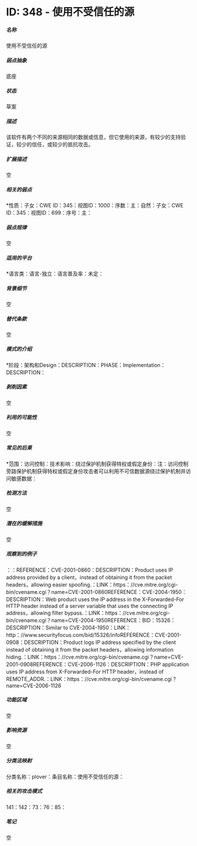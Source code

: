# ID: 348 - 使用不受信任的源
<h5>名称</h5>使用不受信任的源
<h5>弱点抽象</h5>底座
<h5>状态</h5>草案
<h5>描述</h5>该软件有两个不同的来源相同的数据或信息，但它使用的来源，有较少的支持验证，较少的信任，或较少的抵抗攻击。
<h5>扩展描述</h5>空
<h5>相关的弱点</h5>*性质：子女：CWE ID：345：视图ID：1000：序数：主：自然：子女：CWE ID：345：视图ID：699：序号：主：
<h5>弱点规律</h5>空
<h5>适用的平台</h5>*语言类：语言-独立：语言普及率：未定：
<h5>背景细节</h5>空
<h5>替代条款</h5>空
<h5>模式的介绍</h5>*阶段：架构和Design：DESCRIPTION：PHASE：Implementation：DESCRIPTION：
<h5>剥削因素</h5>空
<h5>利用的可能性</h5>空
<h5>常见的后果</h5>*范围：访问控制：技术影响：绕过保护机制获得特权或假定身份：注：访问控制旁路保护机制获得特权或假定身份攻击者可以利用不可信数据源绕过保护机制并访问敏感数据：
<h5>检测方法</h5>空
<h5>潜在的缓解措施</h5>空
<h5>观察到的例子</h5>：：REFERENCE：CVE-2001-0860：DESCRIPTION：Product uses IP address provided by a client，instead of obtaining it from the packet headers，allowing easier spoofing.：LINK：https：//cve.mitre.org/cgi-bin/cvename.cgi？name=CVE-2001-0860REFERENCE：CVE-2004-1950：DESCRIPTION：Web product uses the IP address in the X-Forwarded-For HTTP header instead of a server variable that uses the connecting IP address，allowing filter bypass.：LINK：https：//cve.mitre.org/cgi-bin/cvename.cgi？name=CVE-2004-1950REFERENCE：BID：15326：DESCRIPTION：Similar to CVE-2004-1950：LINK：http：//www.securityfocus.com/bid/15326/infoREFERENCE：CVE-2001-0908：DESCRIPTION：Product logs IP address specified by the client instead of obtaining it from the packet headers，allowing information hiding.：LINK：https：//cve.mitre.org/cgi-bin/cvename.cgi？name=CVE-2001-0908REFERENCE：CVE-2006-1126：DESCRIPTION：PHP application uses IP address from X-Forwarded-For HTTP header，instead of REMOTE_ADDR.：LINK：https：//cve.mitre.org/cgi-bin/cvename.cgi？name=CVE-2006-1126
<h5>功能区域</h5>空
<h5>影响资源</h5>空
<h5>分类法映射</h5>分类名称：plover：条目名称：使用不受信任的源：
<h5>相关的攻击模式</h5>141：142：73：76：85：
<h5>笔记</h5>空


